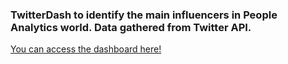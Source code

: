 ### TwitterDash to identify the main influencers in People Analytics world. Data gathered from Twitter API.
[You can access the dashboard here!](https://manuelorenzobouz-twitterdash-twitter-35ndrx.streamlitapp.com/)
